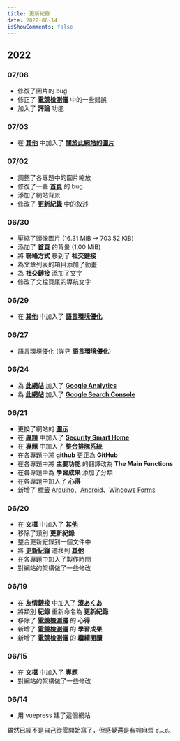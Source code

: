 ```yaml
---
title: 更新紀錄
date: 2022-06-14
isShowComments: false
---
```

[湊あくあ]: https://www.youtube.com/channel/UC1opHUrw8rvnsadT-iGp7Cg
[Google Analytics]: https://analytics.google.com/
[Google Search Console]: https://search.google.com/search-console/about
[此網站]: /zh-TW/
[圖示]: /home_page/icon.png
[首頁]: /zh-TW/
[標籤]: /zh-TW/tag/
[Arduino]: /zh-TW/tag/Arduino/
[Android]: /zh-TW/tag/Android/
[Windows Forms]: /zh-TW/tag/Windows%20Forms/
[專題]: /zh-TW/docs/project/
[電競檢測儀]: /zh-TW/docs/project/psu_sensor/
[Security Smart Home]: /zh-TW/docs/project/security_smart_home/
[整合排隊系統]: /zh-TW/docs/project/integrated_queue_system/
[其他]: /zh-TW/docs/others/
[關於此網站的圖片]: /zh-TW/docs/others/about_the_pictures_on_this_website/
[語言環境優化]: /zh-TW/docs/others/locale_optimization/
[更新紀錄]: /zh-TW/docs/others/update_record/

## 2022
### 07/08
* 修復了圖片的 bug
* 修正了 **[電競檢測儀][]** 中的一些錯誤
* 加入了 **評論** 功能

### 07/03
* 在 **[其他][]** 中加入了 **[關於此網站的圖片][]**

### 07/02
* 調整了各專題中的圖片縮放
* 修復了一些 **[首頁][]** 的 bug
* 添加了網站背景
* 修改了 **[更新紀錄]** 中的敘述

### 06/30
* 壓縮了頭像圖片 (16.31 MiB -> 703.52 KiB)
* 添加了 **[首頁][]** 的背景 (1.00 MiB)
* 將 **聯絡方式** 移到了 **社交鏈接**
* 為文章列表的項目添加了動畫
* 為 **社交鏈接** 添加了文字
* 修改了文檔頁尾的導航文字

### 06/29
* 在 **[其他][]** 中加入了 **[語言環境優化][]**

### 06/27
* 語言環境優化 (詳見 **[語言環境優化][]**)

### 06/24
* 為 **[此網站][]** 加入了 **[Google Analytics][]**
* 為 **[此網站][]** 加入了 **[Google Search Console][]**

### 06/21
* 更換了網站的 **[圖示][]**
* 在 **[專題][]** 中加入了 **[Security Smart Home][]**
* 在 **[專題][]** 中加入了 **[整合排隊系統][]**
* 在各專題中將 **github** 更正為 **GitHub**
* 在各專題中將 **主要功能** 的翻譯改為 **The Main Functions**
* 在各專題中為 **學習成果** 添加了分類
* 在各專題中加入了 **心得**
* 新增了 [標籤][] [Arduino][]、[Android][]、[Windows Forms][]

### 06/20
* 在 **文檔** 中加入了 **[其他][]**
* 移除了類別 **更新紀錄**
* 整合更新紀錄到一個文件中
* 將 **[更新紀錄][]** 遷移到 **[其他][]**
* 在各專題中加入了製作時間
* 對網站的架構做了一些修改

### 06/19
* 在 **友情鏈接** 中加入了 **[湊あくあ][]**
* 將類別 **紀錄** 重新命名為 **更新紀錄**
* 移除了 **[電競檢測儀][]** 的 **心得**
* 新增了 **[電競檢測儀][]** 的 **學習成果**
* 新增了 **[電競檢測儀][]** 的 **繼續閱讀**

### 06/15
* 在 **文檔** 中加入了 **[專題][]**
* 對網站的架構做了一些修改

### 06/14
* 用 vuepress 建了這個網站

雖然已經不是自己從零開始寫了，但感覺還是有夠麻煩 ಠ︵ಠ。